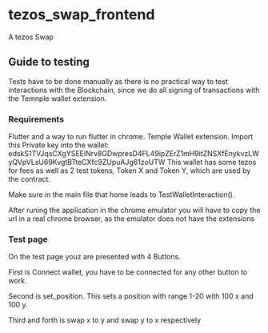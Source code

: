 # tezos_swap_frontend

A tezos Swap

## Guide to testing

Tests have to be done manually as there is no practical way to test interactions with the Blockchain, since we do all signing of transactions with the Temnple wallet extension.

### Requirements
Flutter and a way to run flutter in chrome.
Temple Wallet extension.
Import this Private key into the wallet: edskS1TVJqsCXgYSEEiNrv8GDwpresD4FL49ipZErZ1mH9itZNSXfEnykvzLWyQVpVLsU69KvgtBTteCXfc9ZUpuAJg61zoUTW
This wallet has some tezos for fees as well as 2 test tokens, Token X and Token Y, which are used by the contract.

Make sure in the main file that home leads to TestWalletInteraction().

After runing the application in the chrome emulator you will have to copy the url in a real chrome browser, as the emulator does not have the extensions


### Test page

On the test page youz are presented with 4 Buttons.

First is Connect wallet, you have to be connected for any other button to work.

Second is set_position. This sets a position with range 1-20 with 100 x and 100 y.

Third and forth is swap x to y and swap y to x respectively
